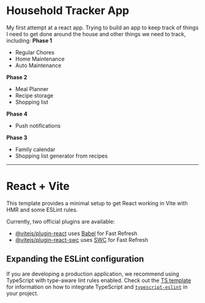 # Household Tracker App

My first attempt at a react app. Trying to build an app to keep track of things I need to get done around the house and other things we need to track, including:
**Phase 1**

- Regular Chores
- Home Maintenance
- Auto Maintenance

**Phase 2**

- Meal Planner
- Recipe storage
- Shopping list

**Phase 4**

- Push notifications

**Phase 3**

- Family calendar
- Shopping list generator from recipes

---

# React + Vite

This template provides a minimal setup to get React working in Vite with HMR and some ESLint rules.

Currently, two official plugins are available:

- [@vitejs/plugin-react](https://github.com/vitejs/vite-plugin-react/blob/main/packages/plugin-react) uses [Babel](https://babeljs.io/) for Fast Refresh
- [@vitejs/plugin-react-swc](https://github.com/vitejs/vite-plugin-react/blob/main/packages/plugin-react-swc) uses [SWC](https://swc.rs/) for Fast Refresh

## Expanding the ESLint configuration

If you are developing a production application, we recommend using TypeScript with type-aware lint rules enabled. Check out the [TS template](https://github.com/vitejs/vite/tree/main/packages/create-vite/template-react-ts) for information on how to integrate TypeScript and [`typescript-eslint`](https://typescript-eslint.io) in your project.
